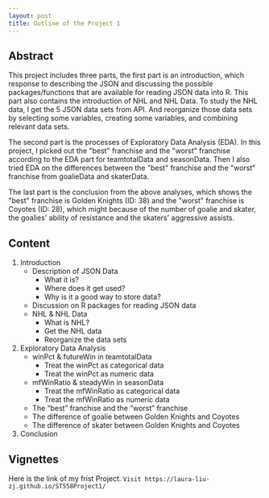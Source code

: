 ```yaml
---
layout: post
title: Outline of the Project 1
---
```


## Abstract
This project includes three parts, the first part is an introduction, which response to describing the JSON and discussing the possible packages/functions that are available for reading JSON data into R. This part also contains the introduction of NHL and NHL Data. To study the NHL data, I get the 5 JSON data sets from API. And reorganize those data sets by selecting some variables, creating some variables, and combining relevant data sets. 

The second part is the processes of Exploratory Data Analysis (EDA). In this project, I picked out the "best" franchise and the "worst" franchise according to the EDA part for teamtotalData and seasonData. Then I also tried EDA on the differences between the "best" franchise and the "worst" franchise from goalieData and skaterData. 

The last part is the conclusion from the above analyses, which shows the "best" franchise is Golden Knights (ID: 38) and the "worst" franchise is Coyotes (ID: 28), which might because of the number of goalie and skater, the goalies' ability of resistance and the skaters' aggressive assists.

## Content
1. Introduction
   - Description of JSON Data
     - What it is?
     - Where does it get used?
     - Why is it a good way to store data?
   - Discussion on R packages for reading JSON data
   - NHL & NHL Data
     - What is NHL?
     - Get the NHL data
     - Reorganize the data sets
2. Exploratory Data Analysis
   - winPct & futureWin in teamtotalData
     - Treat the winPct as categorical data
     - Treat the winPct as numeric data
   - mfWinRatio & steadyWin in seasonData
     - Treat the mfWinRatio as categorical data
     - Treat the mfWinRatio as numeric data
   - The “best” franchise and the “worst” franchise
   - The difference of goalie between Golden Knights and Coyotes
   - The difference of skater between Golden Knights and Coyotes
3. Conclusion

## Vignettes
Here is the link of my frist Project.
`Visit https://laura-liu-zj.github.io/ST558Project1/`


